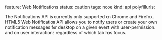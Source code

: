 feature: Web Notifications
status: caution
tags: nope
kind: api
polyfillurls:

The Notifications API is currently only supported on Chrome and Firefox.
HTML5 Web Notification API allows you to notify users or create your own notification messages for desktop on a given event with user-permission. and on user interactions regardless of which tab has focus.

